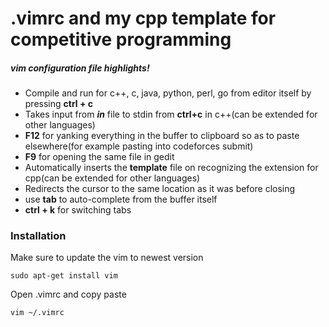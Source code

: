 # .vimrc and my cpp template for competitive programming
##### vim configuration file highlights!
  - Compile and run for c++, c, java, python, perl, go from editor itself by pressing **ctrl + c**
  - Takes input from _**in**_ file to stdin from **ctrl+c** in c++(can be extended for other languages)
  - **F12** for yanking everything in the buffer to clipboard so as to paste elsewhere(for example pasting into codeforces submit)
  - **F9** for opening the same file in gedit
  - Automatically inserts the **template** file on recognizing the extension for cpp(can be extended for other languages)
  - Redirects the cursor to the same location as it was before closing
  - use **tab** to auto-complete from the buffer itself
  - **ctrl + k** for switching tabs

### Installation

Make sure to update the vim to newest version
```ssh
sudo apt-get install vim
```
Open .vimrc and copy paste
```ssh
vim ~/.vimrc
```
